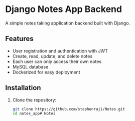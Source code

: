 # Django Notes App Backend

A simple notes taking application backend built with Django.

## Features

- User registration and authentication with JWT
- Create, read, update, and delete notes
- Each user can only access their own notes
- MySQL database
- Dockerized for easy deployment

## Installation

1. Clone the repository:
   ```bash
   git clone https://github.com/stephenraji/Notes.git
   cd notes_app#   N o t e s 
 
 